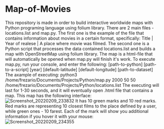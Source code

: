# Map-of-Movies
This repository is made in order to build interactive worldwide maps with Python programing language using folium library.
There are 2 main files - locations.list and map.py.
The first one is the example of the file that contains information about movies in a certain format, specifically: Title | Year of realese | A place where movie was filmed.
 The second one is a Python script that processes the data contained locations.list and builds a map with OpenStreetMap using folium library.
 The map is a html-file that will automatically be opened when map.py will finish it's work.
 To execute map.py, run your console, and enter the following:
 [path-to-python] [path-to-a-script] [year] [default-latitude] [default-longitude] [path-to-dataset]
 The axample of executing:
 python3 /home/frezario/Documents/Projects/Python/map.py 2000 50 50 /home/frezario/Documents/Projects/Python/locations.list
 The executing will last for 1-30 seconds, and it will eventually open .html file that contains a map.
 This map has the following interface:
![Screenshot_20220209_233832](https://user-images.githubusercontent.com/91615650/153294543-727a6b10-5d23-4d8e-b024-804e0d74f367.png)
It has 10 green marks and 10 red marks. Red marks are representing 10 closest films to the place defined by a user, while green ones - 10 farest.
Each of the mark will show you additional information if you hover it with your mouse:
![Screenshot_20220209_234355](https://user-images.githubusercontent.com/91615650/153295254-e3993e0a-351f-463c-9322-0fb2ad6b542c.png)
